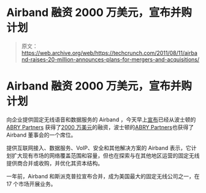 # Airband 融资 2000 万美元，宣布并购计划 

> 原文：<https://web.archive.org/web/https://techcrunch.com/2011/08/11/airband-raises-20-million-announces-plans-for-mergers-and-acquisitions/>

# Airband 融资 2000 万美元，宣布并购计划

向企业提供固定无线语音和数据服务的 Airband ，今天早上[宣布](https://web.archive.org/web/20230203202649/http://www.airband.com/press-releases/airband-secures-20-million-in-funding-from-new-investor/)已经从波士顿的 [ABRY Partners](https://web.archive.org/web/20230203202649/http://www.crunchbase.com/financial-organization/abry-partners) 获得了[2000 万美元](https://web.archive.org/web/20230203202649/http://www.crunchbase.com/company/airband-communications-holdings)的融资，波士顿的[ABRY Partners](https://web.archive.org/web/20230203202649/http://www.crunchbase.com/financial-organization/abry-partners)也获得了 Airband 董事会的一个席位。

提供互联网接入、数据服务、VoIP、安全和其他解决方案的 Airband 表示，它计划扩大现有市场的网络覆盖范围和容量，但也在探索与在其他地区运营的固定无线提供商合并或收购，并优化其资本结构。

一年前，Airband 和斯派克普拉宣布合并，成为美国最大的固定无线公司之一，在 17 个市场开展业务。
